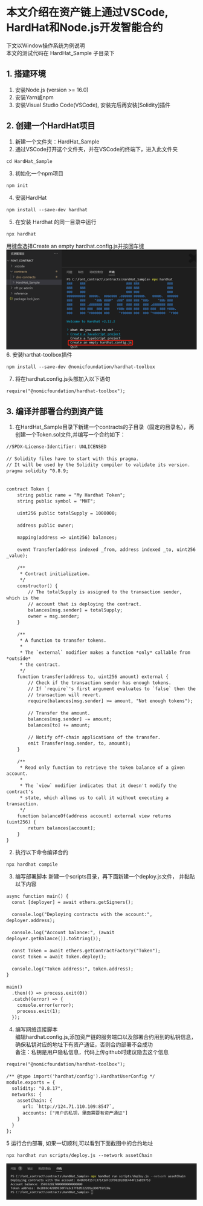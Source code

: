 # 本文介绍在资产链上通过VSCode, HardHat和Node.js开发智能合约

下文以Window操作系统为例说明  
本文的测试代码在 HardHat_Sample 子目录下  

## 1. 搭建环境
1. 安装Node.js (version >= 16.0)  
2. 安装Yarn或npm  
3. 安装Visual Studio Code(VSCode), 安装完后再安装[Solidity]插件

## 2. 创建一个HardHat项目
1. 新建一个文件夹：HardHat_Sample
2. 通过VSCode打开这个文件夹，并在VSCode的终端下，进入此文件夹  
```
cd HardHat_Sample
```  
3. 初始化一个npm项目  
```
npm init
```  
4. 安装HardHat
```
npm install --save-dev hardhat
```  
5. 在安装 Hardhat 的同一目录中运行
```
npx hardhat
```  
用键盘选择Create an empty hardhat.config.js并按回车键
![harhat](/resources/hardhat_select.png)  
6. 安装harthat-toolbox插件
```  
npm install --save-dev @nomicfoundation/hardhat-toolbox
```  
7. 将在hardhat.config.js头部加入以下语句
```  
require("@nomicfoundation/hardhat-toolbox");
```  

## 3. 编译并部署合约到资产链 
1. 在HardHat_Sample目录下新建一个contracts的子目录（固定的目录名），再创建一个Token.sol文件,并编写一个合约如下：
```  
//SPDX-License-Identifier: UNLICENSED

// Solidity files have to start with this pragma.
// It will be used by the Solidity compiler to validate its version.
pragma solidity ^0.8.9;


contract Token {
    string public name = "My Hardhat Token";
    string public symbol = "MHT";

    uint256 public totalSupply = 1000000;

    address public owner;

    mapping(address => uint256) balances;

    event Transfer(address indexed _from, address indexed _to, uint256 _value);

    /**
     * Contract initialization.
     */
    constructor() {
        // The totalSupply is assigned to the transaction sender, which is the
        // account that is deploying the contract.
        balances[msg.sender] = totalSupply;
        owner = msg.sender;
    }

    /**
     * A function to transfer tokens.
     *
     * The `external` modifier makes a function *only* callable from *outside*
     * the contract.
     */
    function transfer(address to, uint256 amount) external {
        // Check if the transaction sender has enough tokens.
        // If `require`'s first argument evaluates to `false` then the
        // transaction will revert.
        require(balances[msg.sender] >= amount, "Not enough tokens");

        // Transfer the amount.
        balances[msg.sender] -= amount;
        balances[to] += amount;

        // Notify off-chain applications of the transfer.
        emit Transfer(msg.sender, to, amount);
    }

    /**
     * Read only function to retrieve the token balance of a given account.
     *
     * The `view` modifier indicates that it doesn't modify the contract's
     * state, which allows us to call it without executing a transaction.
     */
    function balanceOf(address account) external view returns (uint256) {
        return balances[account];
    }
}
```  

2. 执行以下命令编译合约  
```  
npx hardhat compile 
```  

3. 编写部署脚本
新建一个scripts目录，再下面新建一个deploy.js文件， 并黏贴以下内容
```  
async function main() {
  const [deployer] = await ethers.getSigners();

  console.log("Deploying contracts with the account:", deployer.address);

  console.log("Account balance:", (await deployer.getBalance()).toString());

  const Token = await ethers.getContractFactory("Token");
  const token = await Token.deploy();

  console.log("Token address:", token.address);
}

main()
  .then(() => process.exit(0))
  .catch((error) => {
    console.error(error);
    process.exit(1);
  });
```  

4. 编写网络连接脚本  
编辑hardhat.config.js,添加资产链的服务端口以及部署合约用到的私钥信息，确保私钥对应的地址下有资产通证，否则合约部署不会成功  
备注：私钥是用户隐私信息，代码上传github时建议隐去这个信息  
```  
require("@nomicfoundation/hardhat-toolbox");

/** @type import('hardhat/config').HardhatUserConfig */
module.exports = {
  solidity: "0.8.17",
  networks: {
    assetChain: {
      url: `http://124.71.110.109:8547`,
      accounts: ["用户的私钥，里面需要有资产通证"]
    }
  }
};
```  

5 运行合约部署, 如果一切顺利,可以看到下面截图中的合约地址
```
npx hardhat run scripts/deploy.js --network assetChain
```
![result](/resources/run_result.png)  
